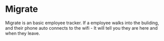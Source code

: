 # Migrate
Migrate is an basic employee tracker. If a employee walks into the buliding, and their phone auto connects to the wifi - It will tell you they are here and when they leave.
